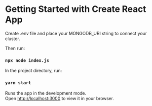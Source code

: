 # Getting Started with Create React App

Create .env file and place your MONGODB_URI string to connect your cluster. 

Then run:
### `npx node index.js`

In the project directory, run:

### `yarn start`

Runs the app in the development mode.\
Open [http://localhost:3000](http://localhost:3000) to view it in your browser.

